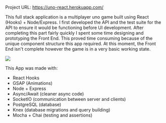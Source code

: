 Project URL: https://uno-react.herokuapp.com/

This full stack application is a multiplayer uno game built using React (Hooks) + Node/Express. I first developed the API and the test suite for the API to ensure it would be functioning before UI development. After completing this part fairly quickly I spent some time designing and prototyping the Front End. This proved time consuming because of the unique component structure this app required. At this moment, the Front End isn't complete however the game is in a very basic working state.

![](http://www.giphy.com/gifs/Ur25MYB2bXlbfiPJG3)

This App was made with:

* React Hooks
* GSAP (Animations)
* Node + Express
* Async/Await (cleaner async code)
* SocketIO (communication between server and clients)
* PostgreSQL (database)
* Knex (database migrations and query building)
* Mocha + Chai (testing and assertions)
